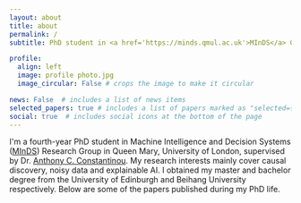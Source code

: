 ```yaml
---
layout: about
title: about
permalink: /
subtitle: PhD student in <a href='https://minds.qmul.ac.uk'>MInDS</a> Group, QMUL

profile:
  align: left
  image: profile photo.jpg
  image_circular: False # crops the image to make it circular

news: False  # includes a list of news items
selected_papers: true # includes a list of papers marked as "selected={true}"
social: true  # includes social icons at the bottom of the page
---
```

I'm a fourth-year PhD student in Machine Intelligence and Decision Systems (<a href='https://minds.qmul.ac.uk'>MInDS</a>) Research Group in Queen Mary, University of London, supervised by Dr. <a href='http://constantinou.info'>Anthony C. Constantinou</a>. My research interests mainly cover causal discovery, noisy data and explainable AI. I obtained my master and bachelor degree from the University of Edinburgh and Beihang University respectively. Below are some of the papers published during my PhD life.

